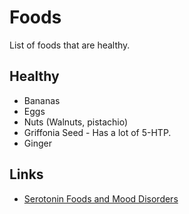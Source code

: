 # Foods
List of foods that are healthy.

## Healthy
- Bananas
- Eggs
- Nuts (Walnuts, pistachio)
- Griffonia Seed - Has a lot of 5-HTP.
- Ginger

## Links
- [Serotonin Foods and Mood Disorders](https://bebrainfit.com/serotonin-foods-mood-brain/)